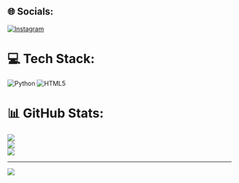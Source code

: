 
## 🌐 Socials:
[![Instagram](https://img.shields.io/badge/Instagram-%23E4405F.svg?logo=Instagram&logoColor=white)](https://instagram.com/whoiserwiin) 

# 💻 Tech Stack:
![Python](https://img.shields.io/badge/python-3670A0?style=for-the-badge&logo=python&logoColor=ffdd54) ![HTML5](https://img.shields.io/badge/html5-%23E34F26.svg?style=for-the-badge&logo=html5&logoColor=white)
# 📊 GitHub Stats:
![](https://github-readme-stats.vercel.app/api?username=ErwiinS2&theme=monokai&hide_border=false&include_all_commits=false&count_private=false)<br/>
![](https://github-readme-streak-stats.herokuapp.com/?user=ErwiinS2&theme=monokai&hide_border=false)<br/>
![](https://github-readme-stats.vercel.app/api/top-langs/?username=ErwiinS2&theme=monokai&hide_border=false&include_all_commits=false&count_private=false&layout=compact)

---
[![](https://visitcount.itsvg.in/api?id=ErwiinS2&icon=9&color=0)](https://visitcount.itsvg.in)

<!-- Proudly created with GPRM ( https://gprm.itsvg.in ) -->

